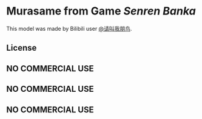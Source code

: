 # Murasame from Game *Senren Banka*

This model was made by Bilibili user [@请叫我朋鸟](https://space.bilibili.com/22356908). 

## License

## NO COMMERCIAL USE

## NO COMMERCIAL USE

## NO COMMERCIAL USE